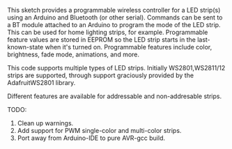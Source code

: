 This sketch provides a programmable wireless controller for a LED strip(s) using an Arduino and Bluetooth (or other serial).  Commands can be sent to a BT module attached to an Arduino to program the mode of the LED strip.  This can be used for home lighting strips, for example.  Programmable feature values are stored in EEPROM so the LED strip starts in the last-known-state when it's turned on.  Programmable features include color, brightness, fade mode, animations, and more.

This code supports multiple types of LED strips.  Initially WS2801,WS2811/12 strips are supported, through support graciously provided by the AdafruitWS2801 library.

Different features are available for addressable and non-addresable strips.

TODO:
<ol>
<li>Clean up warnings.</li>
<li>Add support for PWM single-color and multi-color strips.</li>
<li>Port away from Arduino-IDE to pure AVR-gcc build.</li>
</ol>
